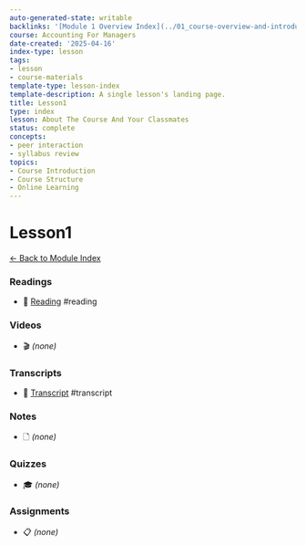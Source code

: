 ```yaml
---
auto-generated-state: writable
backlinks: '[Module 1 Overview Index](../01_course-overview-and-introduction-to-managerial-accounting/Module-1-Overview-Index.md)'
course: Accounting For Managers
date-created: '2025-04-16'
index-type: lesson
tags:
- lesson
- course-materials
template-type: lesson-index
template-description: A single lesson's landing page.
title: Lesson1
type: index
lesson: About The Course And Your Classmates
status: complete
concepts:
- peer interaction
- syllabus review
topics:
- Course Introduction
- Course Structure
- Online Learning
---
```


# Lesson1
[← Back to Module Index](../)

### Readings

- 📄 [Reading](reading.md) #reading

### Videos

- 🎬 *(none)*

### Transcripts

- 📓 [Transcript](transcript.md) #transcript

### Notes

- 🗋 *(none)*

### Quizzes

- 🎓 *(none)*

### Assignments

- 📋 *(none)*
